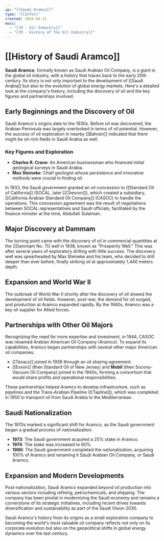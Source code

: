 ```yaml
---
up: "[[Saudi Aramco]]"
type: "[[Info]]"
created: 2024-04-21
mocs:
  - "[[M - Oil Industry]]"
  - "[[M - History of the Oil Industry]]"
---
```

# [[History of Saudi Aramco]]

**Saudi Aramco**, formally known as Saudi Arabian Oil Company, is a giant in the global oil industry, with a history that traces back to the early 20th century. Its story is not only important to the development of [[Saudi Arabia]] but also to the evolution of global energy markets. Here's a detailed look at the company's history, including the discovery of oil and the key figures and partnerships involved.

## Early Beginnings and the Discovery of Oil

Saudi Aramco's origins date to the 1930s. Before oil was discovered, the Arabian Peninsula was largely overlooked in terms of oil potential. However, the success of oil exploration in nearby [[Bahrain]] indicated that there might be oil-rich fields in Saudi Arabia as well.

### Key Figures and Exploration

- **Charles R. Crane**: An American businessman who financed initial geological surveys in Saudi Arabia.
- **Max Steineke**: Chief geologist whose persistence and innovative methods were crucial in finding oil.

In 1933, the Saudi government granted an oil concession to [[Standard Oil of California]] (SOCAL, later [[Chevron]]), which created a subsidiary, [[California Arabian Standard Oil Company]] (CASOC) to handle the operations. This concession agreement was the result of negotiations between SOCAL representatives and Saudi officials, facilitated by the finance minister at the time, Abdullah Sulaiman.

## Major Discovery at Dammam

The turning point came with the discovery of oil in commercial quantities at the [[Dammam No. 7]] well in 1938, known as "Prosperity Well." This was after several years of exploratory drilling with little success. The discovery well was spearheaded by Max Steineke and his team, who decided to drill deeper than ever before, finally striking oil at approximately 1,440 meters depth.

## Expansion and World War II

The outbreak of World War II shortly after the discovery of oil slowed the development of oil fields. However, post-war, the demand for oil surged, and production at Aramco expanded rapidly. By the 1940s, Aramco was a key oil supplier for Allied forces.

## Partnerships with Other Oil Majors

Recognizing the need for more expertise and investment, in 1944, CASOC was renamed Arabian American Oil Company (Aramco). To expand its capabilities, Aramco began partnerships with several other major American oil companies:

- [[Texaco]] joined in 1936 through an oil sharing agreement.
- [[Exxon]] (then Standard Oil of New Jersey) and **Mobil** (then Socony-Vacuum Oil Company) joined in the 1940s, forming a consortium that would share profits and operational responsibilities.

These partnerships helped Aramco to develop infrastructure, such as pipelines and the Trans-Arabian Pipeline ([[Tapline]]), which was completed in 1950 to transport oil from Saudi Arabia to the Mediterranean.

## Saudi Nationalization

The 1970s marked a significant shift for Aramco, as the Saudi government began a gradual process of nationalization:

- **1973**: The Saudi government acquired a 25% stake in Aramco.
- **1974**: The stake was increased to 60%.
- **1980**: The Saudi government completed the nationalization, acquiring 100% of Aramco and renaming it Saudi Arabian Oil Company, or Saudi Aramco.

## Expansion and Modern Developments

Post-nationalization, Saudi Aramco expanded beyond oil production into various sectors including refining, petrochemicals, and shipping. The company has been pivotal in modernizing the Saudi economy and remains a cornerstone of its strategic initiatives, including recent drives towards diversification and sustainability as part of the Saudi Vision 2030.

Saudi Aramco's history from its origins as a small exploration company to becoming the world's most valuable oil company reflects not only on its corporate evolution but also on the geopolitical shifts in global energy dynamics over the last century.